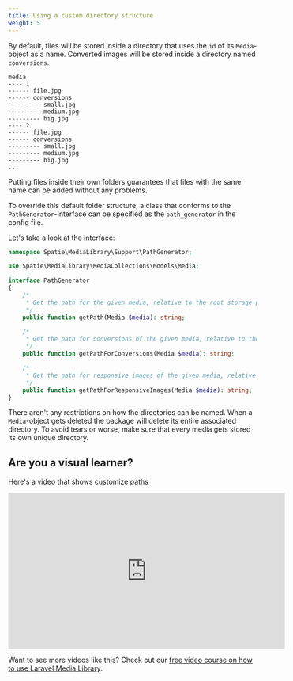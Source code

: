 ```yaml
---
title: Using a custom directory structure
weight: 5
---
```


By default, files will be stored inside a directory that uses the `id` of its `Media`-object as a name. Converted images will be stored inside a directory named `conversions`.

```
media
---- 1
------ file.jpg
------ conversions
--------- small.jpg
--------- medium.jpg
--------- big.jpg
---- 2
------ file.jpg
------ conversions
--------- small.jpg
--------- medium.jpg
--------- big.jpg
...
```

Putting files inside their own folders guarantees that files with the same name can be added without any problems.

To override this default folder structure, a class that conforms to the `PathGenerator`-interface can be specified as the `path_generator` in the config file.

Let's take a look at the interface:

```php
namespace Spatie\MediaLibrary\Support\PathGenerator;

use Spatie\MediaLibrary\MediaCollections\Models\Media;

interface PathGenerator
{
    /*
     * Get the path for the given media, relative to the root storage path.
     */
    public function getPath(Media $media): string;

    /*
     * Get the path for conversions of the given media, relative to the root storage path.
     */
    public function getPathForConversions(Media $media): string;

    /*
     * Get the path for responsive images of the given media, relative to the root storage path.
     */
    public function getPathForResponsiveImages(Media $media): string;
}

```

There aren't any restrictions on how the directories can be named. When a `Media`-object gets deleted the package will delete its entire associated directory. To avoid tears or worse, make sure that every media gets stored its own unique directory.

## Are you a visual learner?

Here's a video that shows customize paths

<iframe width="560" height="315" src="https://www.youtube.com/embed/hCXtDyGcPSo" frameborder="0" allow="accelerometer; autoplay; clipboard-write; encrypted-media; gyroscope; picture-in-picture" allowfullscreen></iframe>

Want to see more videos like this? Check out our [free video course on how to use Laravel Media Library](https://spatie.be/courses/discovering-laravel-media-library).

